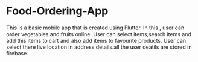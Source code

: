 # Food-Ordering-App
This is a basic mobile app that is created using Flutter. In this , user can order vegetables and fruits online .User can select items,search items and add this items to cart and also add items to favourite products. User can select there live location in address details.all the user deatils are stored in firebase.
